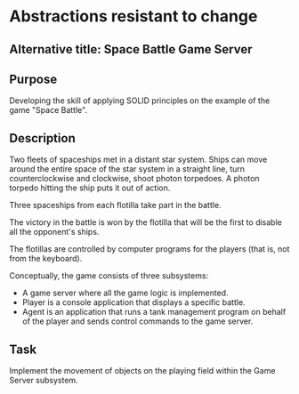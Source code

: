# Abstractions resistant to change

## Alternative title: Space Battle Game Server

## Purpose
Developing the skill of applying SOLID principles on the example of the game "Space Battle".

## Description
Two fleets of spaceships met in a distant star system. Ships can move around the entire space of the star system in a straight line, turn counterclockwise and clockwise, shoot photon torpedoes. A photon torpedo hitting the ship puts it out of action.

Three spaceships from each flotilla take part in the battle.

The victory in the battle is won by the flotilla that will be the first to disable all the opponent's ships.

The flotillas are controlled by computer programs for the players (that is, not from the keyboard).

Conceptually, the game consists of three subsystems:

- A game server where all the game logic is implemented.
- Player is a console application that displays a specific battle.
- Agent is an application that runs a tank management program on behalf of the player and sends control commands to the game server.

## Task
Implement the movement of objects on the playing field within the Game Server subsystem.

